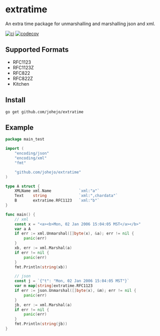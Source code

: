 # extratime

An extra time package for unmarshalling and marshalling json and xml.

[![ci](https://github.com/johejo/extratime/workflows/ci/badge.svg)](https://github.com/johejo/extratime/actions?query=workflow%3Aci)
[![codecov](https://codecov.io/gh/johejo/extratime/branch/master/graph/badge.svg)](https://codecov.io/gh/johejo/extratime)

## Supported Formats

- RFC1123
- RFC1123Z
- RFC822
- RFC822Z
- Kitchen

## Install

```
go get github.com/johejo/extratime
```

## Example

```go
package main_test

import (
    "encoding/json"
    "encoding/xml"
    "fmt"

    "github.com/johejo/extratime"
)

type A struct {
	XMLName xml.Name            `xml:"a"`
	Text    string              `xml:",chardata"`
	B       extratime.RFC1123   `xml:"b"`
} 

func main() {
    // xml
    const x = "<a><b>Mon, 02 Jan 2006 15:04:05 MST</a></b>"
    var a A
    if err := xml.Unmarshal([]byte(x), &a); err != nil {
        panic(err)
    }
    xb, err := xml.Marshal(a)
    if err != nil {
        panic(err)
    }
    fmt.Println(string(xb))

    // json
    const j = `{"t": "Mon, 02 Jan 2006 15:04:05 MST"}`
    var m map[string]extratime.RFC1123
    if err := json.Unmarshal([]byte(x), &m); err != nil {
        panic(err)
    }
    jb, err := xml.Marshal(a)
    if err != nil {
        panic(err)
    }
    fmt.Println(string(jb))
}
```
